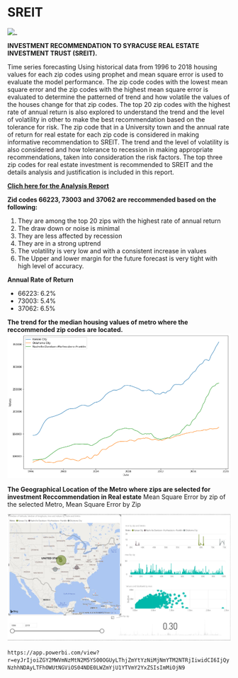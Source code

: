 # SREIT
![_ ](https://www.eastrenfrewshire.gov.uk/media/image/5/m/House_building.jpg)

**INVESTMENT RECOMMENDATION TO SYRACUSE REAL ESTATE INVESTMENT TRUST (SREIT).**

Time series forecasting Using historical data from 1996 to 2018 housing values for each zip codes using prophet and mean square error is used to evaluate the model performance. The zip code codes with the lowest mean square error and the zip codes with the highest mean square error is evaluated to determine the patterned of trend and how volatile the values of the houses change for that zip codes.
The top 20 zip codes with the highest rate of annual return is also explored to understand the trend and the level of volatility in other to make the best recommendation based on the tolerance for risk.
The zip code that in a University town and the annual rate of return for real estate for each zip code is considered in making informative recommendation to SREIT. The trend and the level of volatility is also considered and how tolerance to recession in making appropriate recommendations, taken into consideration the risk factors.
The top three zip codes for real estate investment is recommended to SREIT and the details analysis and justification is included in this report.

**[Clich here for the Analysis Report](https://github.com/toraaglobal/SREIT/blob/master/lab2_Abdulazeez_Tajudeen.pdf)**

**Zid codes 66223, 73003 and 37062 are reccommended based on the following:**

1.	They are among the top 20 zips with the highest rate of annual return
1.	The draw down or noise is minimal
1.	They are less affected by recession
1.	They are in a strong uptrend
1.	The volatility is very low and with a consistent increase in values
1.	The Upper and lower margin for the future forecast is very tight with high level of accuracy.


**Annual Rate of Return**
* 66223: 6.2%
* 73003: 5.4%
* 37062: 6.5%

**The trend for the median housing values of metro where the reccommended zip codes are located.**
![_ ](https://github.com/toraaglobal/SREIT/blob/master/metro.png)

**The Geographical Location of the Metro where zips are selected for investment Reccommendation in Real estate**
Mean Square Error by zip of the selected Metro,
Mean Square Error by Zip

![ _ ](https://github.com/toraaglobal/SREIT/blob/master/powerBI.jpg)

`https://app.powerbi.com/view?r=eyJrIjoiZGY2MWVmNzMtN2M5YS00OGUyLThjZmYtYzNiMjNmYTM2NTRjIiwidCI6IjQyNzhhNDAyLTFhOWUtNGViOS04NDE0LWZmYjU1YTVmY2YxZSIsImMiOjN9`

